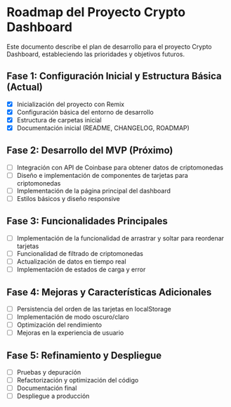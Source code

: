 # Roadmap del Proyecto Crypto Dashboard

Este documento describe el plan de desarrollo para el proyecto Crypto Dashboard, estableciendo las prioridades y objetivos futuros.

## Fase 1: Configuración Inicial y Estructura Básica (Actual)
- [x] Inicialización del proyecto con Remix
- [x] Configuración básica del entorno de desarrollo
- [x] Estructura de carpetas inicial
- [x] Documentación inicial (README, CHANGELOG, ROADMAP)

## Fase 2: Desarrollo del MVP (Próximo)
- [ ] Integración con API de Coinbase para obtener datos de criptomonedas
- [ ] Diseño e implementación de componentes de tarjetas para criptomonedas
- [ ] Implementación de la página principal del dashboard
- [ ] Estilos básicos y diseño responsive

## Fase 3: Funcionalidades Principales
- [ ] Implementación de la funcionalidad de arrastrar y soltar para reordenar tarjetas
- [ ] Funcionalidad de filtrado de criptomonedas
- [ ] Actualización de datos en tiempo real
- [ ] Implementación de estados de carga y error

## Fase 4: Mejoras y Características Adicionales
- [ ] Persistencia del orden de las tarjetas en localStorage
- [ ] Implementación de modo oscuro/claro
- [ ] Optimización del rendimiento
- [ ] Mejoras en la experiencia de usuario

## Fase 5: Refinamiento y Despliegue
- [ ] Pruebas y depuración
- [ ] Refactorización y optimización del código
- [ ] Documentación final
- [ ] Despliegue a producción 